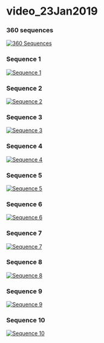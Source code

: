 # video_23Jan2019

### 360 sequences
[![360 Sequences](http://img.youtube.com/vi/ZoD5GGZylLU/0.jpg)](https://youtu.be/ZoD5GGZylLU "360 Sequences")
### Sequence 1
[![Sequence 1](http://img.youtube.com/vi/cwZyde7c3r8/0.jpg)](https://youtu.be/cwZyde7c3r8 "Sequence 1")
### Sequence 2
[![Sequence 2](http://img.youtube.com/vi/pKDTNHHpvl0/0.jpg)](https://youtu.be/pKDTNHHpvl0 "Sequence 2")
### Sequence 3
[![Sequence 3](http://img.youtube.com/vi/kzcc0OZWdrw/0.jpg)](https://youtu.be/kzcc0OZWdrw "Sequence 3")
### Sequence 4
[![Sequence 4](http://img.youtube.com/vi/Bm_t4n0vVVg/0.jpg)](https://youtu.be/Bm_t4n0vVVg "Sequence 4")
### Sequence 5
[![Sequence 5](http://img.youtube.com/vi/3D_NX3cIwI8/0.jpg)](https://youtu.be/3D_NX3cIwI8 "Sequence 5")
### Sequence 6
[![Sequence 6](http://img.youtube.com/vi/4QoDQhGiKIw/0.jpg)](https://youtu.be/4QoDQhGiKIw "Sequence 6")
### Sequence 7
[![Sequence 7](http://img.youtube.com/vi/5N4Cb-9h308/0.jpg)](https://youtu.be/5N4Cb-9h308 "Sequence 7")
### Sequence 8
[![Sequence 8](http://img.youtube.com/vi/bbDv7OPIS_4/0.jpg)](https://youtu.be/bbDv7OPIS_4 "Sequence 8")
### Sequence 9
[![Sequence 9](http://img.youtube.com/vi/3_hX496qC1I/0.jpg)](https://youtu.be/3_hX496qC1I "Sequence 9")
### Sequence 10
[![Sequence 10](http://img.youtube.com/vi/XLC3LfWaRTY/0.jpg)](https://youtu.be/XLC3LfWaRTY "Sequence 10")
